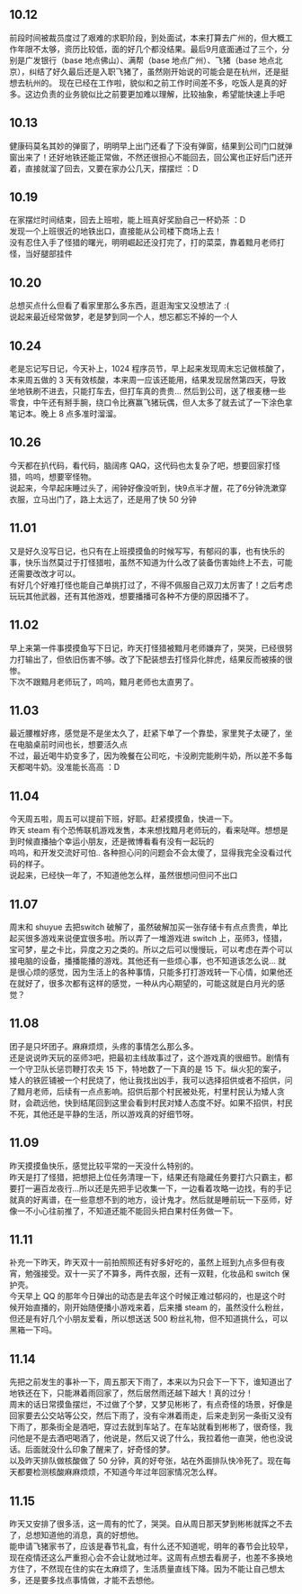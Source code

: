 ## 10.12
前段时间被裁员度过了艰难的求职阶段，到处面试，本来打算去广州的，但大概工作年限不太够，资历比较低，面的好几个都没结果。最后9月底面通过了三个，分别是广发银行（base 地点佛山）、满帮（base 地点广州）、飞猪（base 地点北京），纠结了好久最后还是入职飞猪了，虽然刚开始说的可能会是在杭州，还是挺想去杭州的。
现在已经在工作啦，貌似和之前工作时间差不多，吃饭人是真的好多。这边负责的业务貌似比之前要更加难以理解，比较抽象，希望能快速上手吧

## 10.13
健康码莫名其妙的弹窗了，明明早上出门还看了下没有弹窗，结果到公司门口就弹窗出来了！还好地铁还能正常做，不然还很担心不能回去，回公寓也正好后门还开着，直接就溜了回去，又要在家办公几天，摆摆烂 ：D

## 10.19 
在家摆烂时间结束，回去上班啦，能上班真好奖励自己一杯奶茶 ：D <br>
发现一个上班很近的地铁出口，直接能从公司楼下商场上去！ <br>
没有忍住入手了怪猎的曙光，明明崛起还没打完了，打的菜菜，靠着黯月老师打怪，当好腿部挂件

## 10.20
总想买点什么但看了看家里那么多东西，逛逛淘宝又没想法了 :( <br>
说起来最近经常做梦，老是梦到同一个人，想忘都忘不掉的一个人

## 10.24
老是忘记写日记，今天补上，1024 程序员节，早上起来发现周末忘记做核酸了，本来周五做的 3 天有效核酸，本来周一应该还能用，结果发现居然第四天，导致坐地铁刷不进去，只能打车去，但打车真的贵贵... 然后到公司，送了根麦穗一些零食，中午还有掰手腕，绕口令比赛赢飞猪玩偶，但人太多了就去试了一下涂色拿笔记本。晚上 8 点多准时溜溜。

## 10.26
今天都在扒代码，看代码，脑阔疼 QAQ，这代码也太复杂了吧，想要回家打怪猎，呜呜，想要宰怪物。 <br>
说起来，今早起床睡过头了，闹钟好像没听到，快9点半才醒，花了6分钟洗漱穿衣服，立马出门了，路上太远了，还是用了快 50 分钟

## 11.01
又是好久没写日记，也只有在上班摸摸鱼的时候写写，有郁闷的事，也有快乐的事，快乐当然莫过于打怪猎啦，虽然不知道为什么改了装备伤害始终上不去，可能还需要改改才可以。 <br>
有好几个好难打怪也能自己单挑打过了，不得不佩服自己双刀太厉害了！之后考虑玩玩其他武器，还有其他游戏，想要播播可各种不方便的原因播不了。

## 11.02
早上来第一件事摸摸鱼写下日记，昨天打怪猎被黯月老师嫌弃了，哭哭，已经很努力打输出了，但依旧伤害不够。改了下配装想去打怪异化胖虎，结果反而被揍的很惨。 <br>
下次不跟黯月老师玩了，呜呜，黯月老师也太直男了。

## 11.03
最近腰椎好疼，感觉是不是坐太久了，赶紧下单了一个靠垫，家里凳子太硬了，坐在电脑桌前时间也长，想要活久点 <br>
不过，最近喝牛奶变多了，因为晚餐在公司吃，卡没刷完能刷牛奶，所以差不多每天都喝牛奶。没准能长高高 ：D

## 11.04
今天周五啦，周五可以提前下班，好耶。赶紧摸摸鱼，快进一下。 <br>
昨天 steam 有个恐怖联机游戏发售，本来想找黯月老师玩的，看来哒咩。想想是到时候直播抽个幸运小朋友，还是微博看看有没有一起玩的 <br>
呜呜，和开发交流好可怕.. 各种担心问的问题会不会太傻了，显得我完全没看过代码的样子。<br>
说起来，已经快一年了，不知道他怎么样，虽然很想问但问不出口

## 11.07
周末和 shuyue 去把switch 破解了，虽然破解加买一张存储卡有点点贵贵，单比起买很多游戏来说便宜很多啦。所以弄了一堆游戏进 switch 上，巫师3，怪猎，宝可梦，星之卡比，异度之刃之类的。所以之后可以慢慢玩，可以考虑在弄个可以接电脑的设备，播播能播的游戏。其他还有一些烦心事，也不知道该怎么说... 就是很心烦的感觉，因为生活上的各种事情，只能多打打游戏转一下心情，如果他还在就好了，很多次都有这样的感觉，一种从内心期望的，可能这就是白月光的感觉？

## 11.08
团子是只坏团子。麻麻烦烦，头疼的事情怎么那么多。<br>
还是说说昨天玩的巫师3吧，把最初主线故事过了，这个游戏真的很细节。剧情有一个守卫队长惩罚鞭打农夫 15 下，特地数了一下真的是 15 下。纵火犯的案子，矮人的铁匠铺被一个村民烧了，他让我找出凶手，我可以选择招供或者不招供，问了黯月老师，后续有一点点影响。招供后那个村民被处死，村里村民认为矮人贪财，会疏远他，快到结尾回到这里会看到村民对矮人态度不好。如果不招供，村民不死，其他还是平静的生活，所以游戏真的好细节呀。

## 11.09
昨天摸摸鱼快乐，感觉比较平常的一天没什么特别的。<br>
昨天是打了怪猎，把想把上位任务清理一下，结果还有隐藏任务要打六只霸主，都要打一遍百龙夜行...所以还是先把手记收集一下，一边看着攻略一边找，有的手记就真的好离谱，在一些意想不到的地方，设计鬼才。然后就是睡前玩一下巫师，好像一不小心往前推了，不知道还能不能回头把白果村任务做一下。

## 11.11
补充一下昨天，昨天双十一前拍照照还有好多好吃的，虽然上班到九点多但有夜宵，勉强接受。双十一买了不算多，两件衣服，还有一双鞋，化妆品和 switch 保护壳。<br>
今天早上 QQ 的那年今日弹出的动态是去年这个时候正难过郁闷的，也是这个时候开始直播的，刚开始随便播小游戏来着，后来播 steam 的，虽然没什么粉丝，但还是有好几个小朋友爱看，所以想送送 500 粉丝礼物，但不知道挑什么，可以黑箱一下吗。

## 11.14
先把之前发生的事补一下，周五那天下雨了，本来以为只会下一下下，谁知道出了地铁还在下，只能淋着雨回家了，然后居然雨还越下越大！真的过分！<br>
周末的话日常摸鱼摆烂，不过做了个梦，又梦见彬彬了，有点奇怪的场景，好像是回家要去公交站等公交，然后下雨了，没有伞淋着雨走，后来走到另一条街又没有下雨了，那条街全是酒吧，穿过去就到车站了。在车站就看到彬彬了，很奇怪，我问他是不是去酒吧喝酒了，他说是，然后又说了什么，我拉着他一直哭，他也没说话。后面就没什么印象了醒来了，好奇怪的梦。<br>
以及昨天排队做核酸做了 50 分钟，真的好夸张，站在外面排队快冷死了。现在每天都要检测核酸麻麻烦烦，不知道今年过年回家情况怎么样。

## 11.15
昨天又安排了很多活，这一周有的忙了，哭哭。自从周日那天梦到彬彬就挥之不去了，总想知道他的消息，真的好想他。<br>
能申请飞猪家书了，应该是春节礼盒，有什么还不知道呢，明年的春节会比较早，现在疫情还这么严重担心会不会让就地过年。这周有点想去看房子，也差不多换地方住了，不然现在住的实在太麻烦了，生活质量直线下降。因为不能让自己想太多，还是要多找点事情做，才能不去想他。
